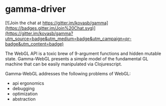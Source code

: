 # gamma-driver

[![Join the chat at https://gitter.im/kovasb/gamma](https://badges.gitter.im/Join%20Chat.svg)](https://gitter.im/kovasb/gamma?utm_source=badge&utm_medium=badge&utm_campaign=pr-badge&utm_content=badge)

The WebGL API is a toxic brew of 9-argument functions and hidden mutable state. Gamma-WebGL presents a simple model of the fundamental GL machine that can be easily manipulated via Clojurescript.  

Gamma-WebGL addresses the following problems of WebGL:
- api ergonomics 
- debugging 
- optimization
- abstraction
